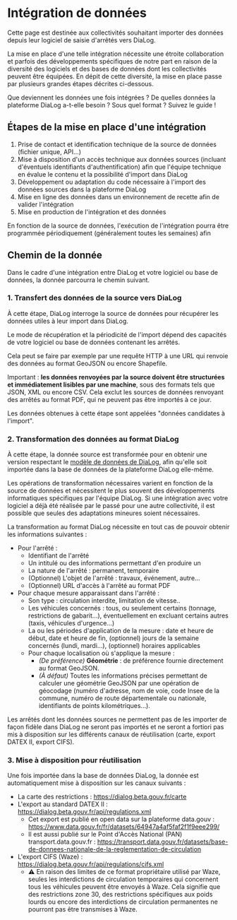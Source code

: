 # Intégration de données

Cette page est destinée aux collectivités souhaitant importer des données depuis leur logiciel de saisie d'arrêtés vers DiaLog.

La mise en place d'une telle intégration nécessite une étroite collaboration et parfois des développements spécifiques de notre part en raison de la diversité des logiciels et des bases de données dont les collectivités peuvent être équipées. En dépit de cette diversité, la mise en place passe par plusieurs grandes étapes décrites ci-dessous.

Que deviennent les données une fois intégrées ? De quelles données la plateforme DiaLog a-t-elle besoin ? Sous quel format ? Suivez le guide !

## Étapes de la mise en place d'une intégration

1. Prise de contact et identification technique de la source de données (fichier unique, API...)
2. Mise à disposition d'un accès technique aux données sources (incluant d'éventuels identifiants d'authentification) afin que l'équipe technique en évalue le contenu et la possibilité d'import dans DiaLog
3. Développement ou adaptation du code nécessaire à l'import des données sources dans la plateforme DiaLog
4. Mise en ligne des données dans un environnement de recette afin de valider l'intégration
5. Mise en production de l'intégration et des données

En fonction de la source de données, l'exécution de l'intégration pourra être programmée périodiquement (généralement toutes les semaines) afin

## Chemin de la donnée

Dans le cadre d'une intégration entre DiaLog et votre logiciel ou base de données, la donnée parcourra le chemin suivant.

### 1. Transfert des données de la source vers DiaLog

À cette étape, DiaLog interroge la source de données pour récupérer les données utiles à leur import dans DiaLog.

Le mode de récupération et la périodicité de l'import dépend des capacités de votre logiciel ou base de données contenant les arrêtés.

Cela peut se faire par exemple par une requête HTTP à une URL qui renvoie des données au format GeoJSON ou encore Shapefile.

Important : **les données renvoyées par la source doivent être structurées et immédiatement lisibles par une machine**, sous des formats tels que JSON, XML ou encore CSV. Cela exclut les sources de données renvoyant des arrêtés au format PDF, qui ne peuvent pas être importés à ce jour.

Les données obtenues à cette étape sont appelées "données candidates à l'import".

### 2. Transformation des données au format DiaLog

À cette étape, la donnée source est transformée pour en obtenir une version respectant le [modèle de données de DiaLog](../adr/002_mcd.md), afin qu'elle soit importée dans la base de données de la plateforme DiaLog elle-même.

Les opérations de transformation nécessaires varient en fonction de la source de données et nécessitent le plus souvent des développements informatiques spécifiques par l'équipe DiaLog. Si une intégration avec votre logiciel a déjà été réalisée par le passé pour une autre collectivité, il est possible que seules des adaptations mineures soient nécessaires.

La transformation au format DiaLog nécessite en tout cas de pouvoir obtenir les informations suivantes :

* Pour l'arrêté :
    * Identifiant de l'arrêté
    * Un intitulé ou des informations permettant d'en produire un
    * La nature de l'arrêté : permanent, temporaire
    * (Optionnel) L'objet de l'arrêté : travaux, événement, autre...
    * (Optionnel) URL d'accès à l'arrêté au format PDF
* Pour chaque mesure apparaissant dans l'arrêté :
    * Son type : circulation interdite, limitation de vitesse..
    * Les véhicules concernés : tous, ou seulement certains (tonnage, restrictions de gabarit...), éventuellement en excluant certains autres (taxis, véhicules d'urgence...)
    * La ou les périodes d'application de la mesure : date et heure de début, date et heure de fin, (optionnel) jours de la semaine concernés (lundi, mardi...), (optionnel) horaires applicables
    * Pour chaque localisation où s'applique la mesure :
        * _(De préférence)_ **Géométrie** : de préférence fournie directement au format GeoJSON.
        * _(À défaut)_ Toutes les informations précises permettant de calculer une géométrie GeoJSON par une opération de géocodage (numéro d'adresse, nom de voie, code Insee de la commune, numéro de route départementale ou nationale, identifiants de points kilométriques...).

Les arrêtés dont les données sources ne permettent pas de les importer de façon fidèle dans DiaLog ne seront pas importés et ne seront a fortiori pas mis à disposition sur les différents canaux de réutilisation (carte, export DATEX II, export CIFS).

### 3. Mise à disposition pour réutilisation

Une fois importée dans la base de données DiaLog, la donnée est automatiquement mise à disposition sur les canaux suivants :

* La carte des restrictions : https://dialog.beta.gouv.fr/carte
* L'export au standard DATEX II : https://dialog.beta.gouv.fr/api/regulations.xml
    * Cet export est publié en open data sur la plateforme data.gouv : https://www.data.gouv.fr/fr/datasets/64947a4af5faf2f1f9eee299/
    * Il est aussi publié sur le Point d'Accès National (PAN) transport.data.gouv.fr : https://transport.data.gouv.fr/datasets/base-de-donnees-nationale-de-la-reglementation-de-circulation
* L'export CIFS (Waze) : https://dialog.beta.gouv.fr/api/regulations/cifs.xml
    * :warning: En raison des limites de ce format propriétaire utilisé par Waze, seules les interdictions de circulation temporaires qui concernent tous les véhicules peuvent être envoyés à Waze. Cela signifie que des restrictions zone 30, des restrictions spécifiques aux poids lourds ou encore des interdictions de circulation permanentes ne pourront pas être transmises à Waze.

